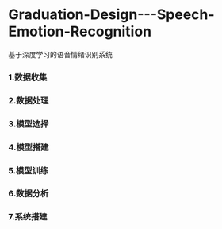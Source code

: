 # Graduation-Design---Speech-Emotion-Recognition
基于深度学习的语音情绪识别系统

### 1.数据收集

### 2.数据处理

### 3.模型选择

### 4.模型搭建

### 5.模型训练

### 6.数据分析

### 7.系统搭建



